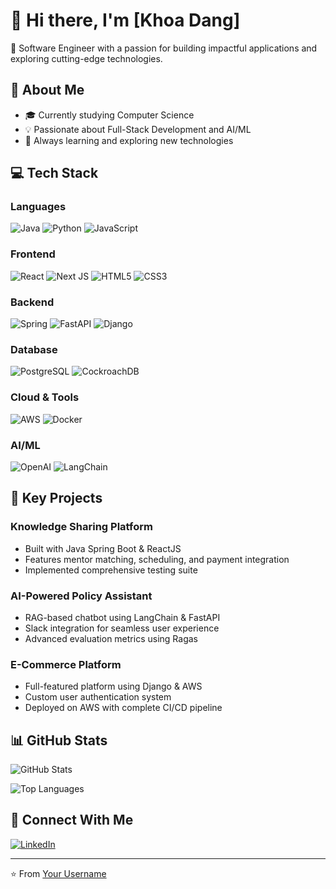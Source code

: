 # 👋 Hi there, I'm [Khoa Dang]

💼 Software Engineer with a passion for building impactful applications and exploring cutting-edge technologies.

## 🚀 About Me
- 🎓 Currently studying Computer Science
- 💡 Passionate about Full-Stack Development and AI/ML
- 🌱 Always learning and exploring new technologies

## 💻 Tech Stack

### Languages
![Java](https://img.shields.io/badge/Java-%23ED8B00.svg?style=flat&logo=java&logoColor=white)
![Python](https://img.shields.io/badge/Python-3670A0?style=flat&logo=python&logoColor=ffdd54)
![JavaScript](https://img.shields.io/badge/JavaScript-%23323330.svg?style=flat&logo=javascript&logoColor=%23F7DF1E)

### Frontend
![React](https://img.shields.io/badge/React-%2320232a.svg?style=flat&logo=react&logoColor=%2361DAFB)
![Next JS](https://img.shields.io/badge/Next-black?style=flat&logo=next.js&logoColor=white)
![HTML5](https://img.shields.io/badge/HTML5-%23E34F26.svg?style=flat&logo=html5&logoColor=white)
![CSS3](https://img.shields.io/badge/CSS3-%231572B6.svg?style=flat&logo=css3&logoColor=white)

### Backend
![Spring](https://img.shields.io/badge/Spring-%236DB33F.svg?style=flat&logo=spring&logoColor=white)
![FastAPI](https://img.shields.io/badge/FastAPI-005571?style=flat&logo=fastapi)
![Django](https://img.shields.io/badge/Django-%23092E20.svg?style=flat&logo=django&logoColor=white)

### Database
![PostgreSQL](https://img.shields.io/badge/PostgreSQL-%23316192.svg?style=flat&logo=postgresql&logoColor=white)
![CockroachDB](https://img.shields.io/badge/CockroachDB-6933FF?style=flat&logo=cockroachdb&logoColor=white)

### Cloud & Tools
![AWS](https://img.shields.io/badge/AWS-%23FF9900.svg?style=flat&logo=amazon-aws&logoColor=white)
![Docker](https://img.shields.io/badge/Docker-%230db7ed.svg?style=flat&logo=docker&logoColor=white)

### AI/ML
![OpenAI](https://img.shields.io/badge/OpenAI-%23412991.svg?style=flat&logo=openai&logoColor=white)
![LangChain](https://img.shields.io/badge/LangChain-%23000000.svg?style=flat)

## 🎯 Key Projects

### Knowledge Sharing Platform
- Built with Java Spring Boot & ReactJS
- Features mentor matching, scheduling, and payment integration
- Implemented comprehensive testing suite

### AI-Powered Policy Assistant
- RAG-based chatbot using LangChain & FastAPI
- Slack integration for seamless user experience
- Advanced evaluation metrics using Ragas

### E-Commerce Platform
- Full-featured platform using Django & AWS
- Custom user authentication system
- Deployed on AWS with complete CI/CD pipeline

## 📊 GitHub Stats

![GitHub Stats](https://github-readme-stats.vercel.app/api?username=KhoaXuanDang&show_icons=true&theme=radical)

![Top Languages](https://github-readme-stats.vercel.app/api/top-langs/?username=KhoaXuanDang&layout=compact&theme=radical)

## 🤝 Connect With Me
[![LinkedIn](https://img.shields.io/badge/LinkedIn-%230077B5.svg?style=flat&logo=linkedin&logoColor=white)](linkedin.com/in/khoa-dang-ba97b922b/)

---
⭐️ From [Your Username](https://github.com/KhoaXuanDang)

